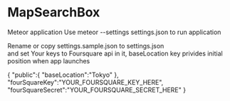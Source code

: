 # MapSearchBox
Meteor application
Use meteor --settings settings.json to run application

Rename or copy settings.sample.json to settings.json  
and set Your keys to Foursquare api in it, 
baseLocation key privides initial position when app launches



{
    "public":{
        "baseLocation":"Tokyo"
    },
    "fourSquareKey":"YOUR_FOURSQUARE_KEY_HERE",
    "fourSquareSecret":"YOUR_FOURSQUARE_SECRET_HERE"
}

